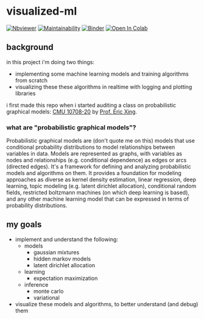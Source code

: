 # visualized-ml

[![Nbviewer](https://img.shields.io/badge/render-nbviewer-orange.svg)](http://nbviewer.jupyter.org/github/grisaitis/visualized-ml/tree/master/) [![Maintainability](https://api.codeclimate.com/v1/badges/014ea0978a4bcbf09c21/maintainability)](https://codeclimate.com/github/grisaitis/visualized-ml/maintainability) [![Binder](https://mybinder.org/badge_logo.svg)](http://beta.mybinder.org/v2/gh/grisaitis/visualized-ml/master) [![Open In Colab](https://colab.research.google.com/assets/colab-badge.svg)](https://colab.research.google.com/github/grisaitis/visualized-ml/blob/master/)

## background

in this project i'm doing two things:
- implementing some machine learning models and training algorithms from scratch
- visualizing these these algorithms in realtime with logging and plotting libraries

i first made this repo when i started auditing a class on probabilistic graphical models: [CMU 10708-20](https://www.cs.cmu.edu/~epxing/Class/10708-20/) by [Prof. Eric Xing](https://www.cs.cmu.edu/~epxing/).

### what are "probabilistic graphical models"?

Probabilistic graphical models are (don't quote me on this) models that use conditional probability distributions to model relationships between variables in data. Models are represented as graphs, with variables as nodes and relationships (e.g. conditional dependence) as edges or arcs (directed edges). It's a framework for defining and analyzing probabilistic models and algorithms on them. It provides a foundation for modeling approaches as diverse as kernel density estimation, linear regression, deep learning, topic modeling (e.g. latent dirichlet allocation), conditional random fields, restricted boltzmann machines (on which deep learning is based), and any other machine learning model that can be expressed in terms of probability distributions.

## my goals

- implement and understand the following:
  - models
    - gaussian mixtures
    - hidden markov models
    - latent dirichlet allocation
  - learning
    - expectation maximization
  - inference
    - monte carlo
    - variational
- visualize these models and algorithms, to better understand (and debug) them

